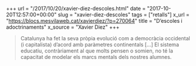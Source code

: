+++
url = "/2017/10/20/xavier-diez-descoles.html"
date = "2017-10-20T12:57:00+00:00"
slug = "xavier-diez-descoles"
tags = ["retalls"]
x_url = "https://blocs.mesvilaweb.cat/xavierdiez/?p=270064"
title = "D’escoles i adoctrinaments"
x_source = "Xavier Diez"
+++


> Catalunya ha fet la seva pròpia evolució com a democràcia occidental (i capitalista) d’acord amb paràmetres continentals […] El sistema educatiu, contràriament al que molts pensen o somien, no té la capacitat de modelar els marcs mentals dels nostres alumnes.

